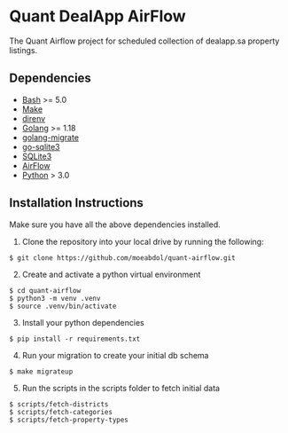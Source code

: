 # Quant DealApp AirFlow
The Quant Airflow project for scheduled collection of dealapp.sa property
listings.

## Dependencies
* [Bash][4] >= 5.0
* [Make][9]
* [direnv][5]
* [Golang][1] >= 1.18
* [golang-migrate][2]
* [go-sqlite3][3]
* [SQLite3][6]
* [AirFlow][7]
* [Python][8] > 3.0

[1]:https://golang.dev "Golang"
[2]:https://github.com/golang-migrate/migrate "Golang Migrate"
[3]:https://github.com/mattn/go-sqlite3 "Golang SQLite3 Driver"
[4]:https://www.gnu.org/software/bash/ "GNU Bash"
[5]:https://direnv.net/ "direnv"
[6]:https://sqlite.org/index.html "SQLite3"
[7]:https://airflow.apache.org/ "Apache AirFlow"
[8]:https://www.python.org/ "Python3"
[9]:https://www.gnu.org/software/make/ "GNU Make"

## Installation Instructions
Make sure you have all the above dependencies installed.
1. Clone the repository into your local drive by running the following:
```
$ git clone https://github.com/moeabdol/quant-airflow.git
```
2. Create and activate a python virtual environment
```
$ cd quant-airflow
$ python3 -m venv .venv
$ source .venv/bin/activate
```
3. Install your python dependencies
```
$ pip install -r requirements.txt
```
4. Run your migration to create your initial db schema
```
$ make migrateup
```
5. Run the scripts in the scripts folder to fetch initial data
```
$ scripts/fetch-districts
$ scripts/fetch-categories
$ scripts/fetch-property-types
```
